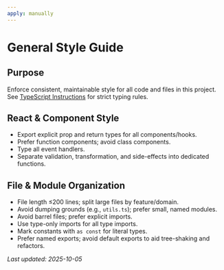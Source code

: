 ```yaml
---
apply: manually
---
```


# General Style Guide

## Purpose

Enforce consistent, maintainable style for all code and files in this project.  
See [TypeScript Instructions](typescript-summary.md) for strict typing rules.

## React & Component Style

- Export explicit prop and return types for all components/hooks.
- Prefer function components; avoid class components.
- Type all event handlers.
- Separate validation, transformation, and side-effects into dedicated functions.

## File & Module Organization

- File length ≤200 lines; split large files by feature/domain.
- Avoid dumping grounds (e.g., `utils.ts`); prefer small, named modules.
- Avoid barrel files; prefer explicit imports.
- Use type-only imports for all type imports.
- Mark constants with `as const` for literal types.
- Prefer named exports; avoid default exports to aid tree-shaking and refactors.

_Last updated: 2025-10-05_
